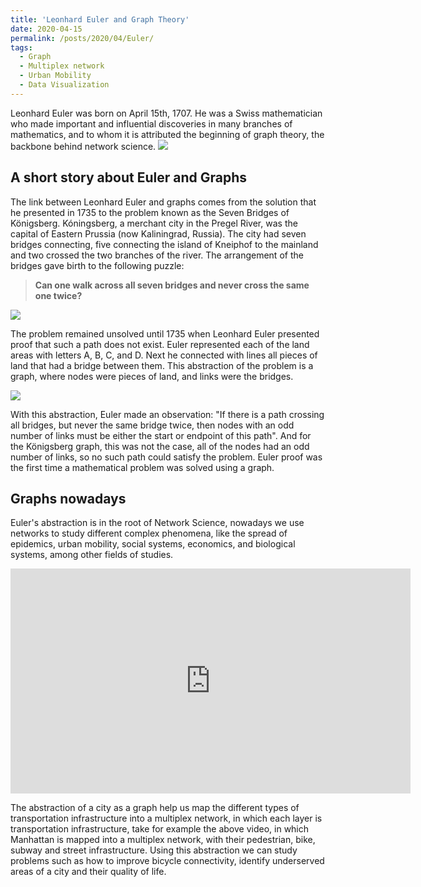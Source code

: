 ```yaml
---
title: 'Leonhard Euler and Graph Theory'
date: 2020-04-15
permalink: /posts/2020/04/Euler/
tags:
  - Graph
  - Multiplex network
  - Urban Mobility
  - Data Visualization
---
```


Leonhard Euler was born on April 15th, 1707. He was a Swiss mathematician who made important and influential discoveries in many branches of mathematics, and to whom it is attributed the beginning of graph theory, the backbone behind network science.
<img class="mx-auto w-1/2" src="{{site.baseurl}}/assets/img/Euler.jpg">

## A short story about Euler and Graphs

The link between Leonhard Euler and graphs comes from the solution that he presented in 1735 to the problem known as the Seven Bridges of Königsberg. Kóningsberg, a merchant city in the Pregel River, was the capital of Eastern Prussia (now Kaliningrad, Russia). The city had seven bridges connecting, five connecting the island of Kneiphof to the mainland and two crossed the two branches of the river. The arrangement of the bridges gave birth to the following puzzle:

>**Can one walk across all seven bridges and never cross the same one twice?**

<img class="mx-auto w-1/2" src="{{site.baseurl}}/assets/img/Konigsberg.jpg">

The problem remained unsolved until 1735 when Leonhard Euler presented proof that such a path does not exist. Euler represented each of the land areas with letters A, B, C, and D. Next he connected with lines all pieces of land that had a bridge between them. This abstraction of the problem is a graph, where nodes were pieces of land, and links were the bridges.

<img class="mx-auto w-1/1" src="{{site.baseurl}}/assets/img/Euler2.jpg">

With this abstraction, Euler made an observation: "If there is a path crossing all bridges, but never the same bridge twice, then nodes with an odd number of links must be either the start or endpoint of this path". And for the Königsberg graph, this was not the case, all of the nodes had an odd number of links, so no such path could satisfy the problem. Euler proof was the first time a mathematical problem was solved using a graph.

## Graphs nowadays

Euler's abstraction is in the root of Network Science, nowadays we use networks to study different complex phenomena, like the spread of epidemics, urban mobility, social systems, economics, and biological systems, among other fields of studies.

<iframe src="https://player.vimeo.com/video/407746694?title=0&byline=0&portrait=0" width="640" height="360" frameborder="0" allow="autoplay; fullscreen" allowfullscreen></iframe>


The abstraction of a city as a graph help us map the different types of transportation infrastructure into a multiplex network, in which each layer is transportation infrastructure, take for example the above video, in which Manhattan is mapped into a multiplex network, with their pedestrian, bike, subway and street infrastructure. Using this abstraction we can study problems such as how to improve bicycle connectivity, identify underserved areas of a city and their quality of life.
